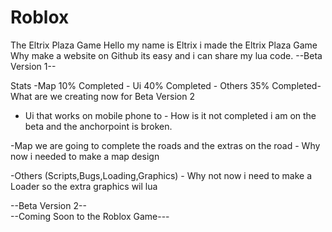 # Roblox
The Eltrix Plaza Game
Hello my name is Eltrix i made the Eltrix Plaza Game
Why make a website on Github its easy and i can share my lua code.
                              --Beta Version 1--

  Stats -Map 10% Completed - Ui 40% Completed - Others 35% Completed-
                  What are we creating now for Beta Version 2
- Ui that works on mobile phone to - How is it not completed i am on the beta and the anchorpoint is broken.

-Map we are going to complete the roads and the extras on the road - Why now i needed to make a map design

-Others (Scripts,Bugs,Loading,Graphics) - Why not now i need to make a Loader so the extra graphics wil lua
                            
--Beta Version 2--     
--Coming Soon to the Roblox Game---                                                           
